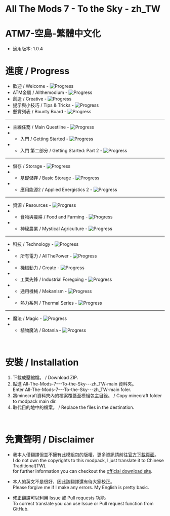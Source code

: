 # All The Mods 7 - To the Sky - zh_TW
# ATM7-空島-繁體中文化
- 適用版本: 1.0.4
&emsp;
# 進度 / Progress
- 歡迎 / Welcome - ![Progress](https://progress-bar.dev/100)
- ATM金屬 / Allthemodium - ![Progress](https://progress-bar.dev/100)
- 創造 / Creative - ![Progress](https://progress-bar.dev/100)
- 提示與小技巧 / Tips & Tricks -  ![Progress](https://progress-bar.dev/100)
- 懸賞列表 / Bounty Board - ![Progress](https://progress-bar.dev/100)
--------------------------------------------------
- 主線任務 / Main Questline - ![Progress](https://progress-bar.dev/0)
- + 入門 / Getting Started - ![Progress](https://progress-bar.dev/0)
- + 入門 第二部分 / Getting Started: Part 2 - ![Progress](https://progress-bar.dev/0)
--------------------------------------------------
- 儲存 / Storage - ![Progress](https://progress-bar.dev/50)
- + 基礎儲存 / Basic Storage - ![Progress](https://progress-bar.dev/0)
- + 應用能源2 / Applied Energistics 2 - ![Progress](https://progress-bar.dev/100)
--------------------------------------------------
- 資源 / Resources - ![Progress](https://progress-bar.dev/50)
- + 食物與農耕 / Food and Farming - ![Progress](https://progress-bar.dev/100)
- + 神秘農業 / Mystical Agriculture - ![Progress](https://progress-bar.dev/0)
--------------------------------------------------
- 科技 / Technology - ![Progress](https://progress-bar.dev/0)
- + 所有電力 / AllThePower - ![Progress](https://progress-bar.dev/0)
- + 機械動力 / Create - ![Progress](https://progress-bar.dev/0)
- + 工業先鋒 / Industrial Foregoing - ![Progress](https://progress-bar.dev/0)
- + 通用機械 / Mekanism - ![Progress](https://progress-bar.dev/0)
- + 熱力系列 / Thermal Series - ![Progress](https://progress-bar.dev/0)
--------------------------------------------------
- 魔法 / Magic - ![Progress](https://progress-bar.dev/0)
- + 植物魔法 / Botania - ![Progress](https://progress-bar.dev/0)

&emsp;
# 安裝 / Installation
1. 下載成壓縮檔。 / Download ZIP.
2. 點進 All-The-Mods-7---To-the-Sky---zh_TW-main 資料夾。   
   Enter All-The-Mods-7---To-the-Sky---zh_TW-main foler.
3. 將minecraft資料夾內的檔案覆蓋至模組包主目錄。 / Copy minecraft folder to modpack main dir.
4. 取代目的地中的檔案。 / Replace the files in the destination.

&emsp;
# 免責聲明 / Disclaimer
- 我本人僅翻譯但並不擁有此模組包的版權，更多資訊請前往[官方下載頁面](https://www.curseforge.com/minecraft/modpacks/all-the-mods-7-to-the-sky)。  
 I do not own the copyrights to this modpack, I just translate it to Chinese Traditional(TW).  
for further information you can checkout the [official download site](https://www.curseforge.com/minecraft/modpacks/all-the-mods-7-to-the-sky).

- 本人的英文不是很好，因此該翻譯還有待大家校正。  
 Please forgive me if I make any errors. My English is pretty basic.

- 修正翻譯可以利用 Issue 或 Pull requests 功能。  
 To correct translate you can use Issue or Pull request function from GitHub.